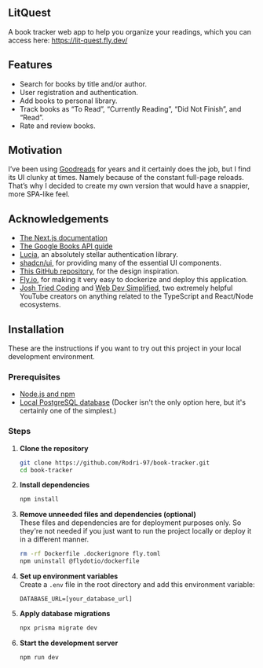 ## LitQuest

A book tracker web app to help you organize your readings, which you can access here: https://lit-quest.fly.dev/

## Features

- Search for books by title and/or author.
- User registration and authentication.
- Add books to personal library.
- Track books as “To Read”, “Currently Reading”, “Did Not Finish”, and “Read”.
- Rate and review books.

## Motivation

I’ve been using [Goodreads](https://www.goodreads.com/) for years and it certainly does the job, but I find its UI clunky at times. Namely because of the constant full-page reloads. That’s why I decided to create my own version that would have a snappier, more SPA-like feel.

## Acknowledgements

- [The Next.js documentation](https://nextjs.org/docs)
- [The Google Books API guide](https://developers.google.com/books/docs/v1/using)
- [Lucia](https://lucia-auth.com/), an absolutely stellar authentication library.
- [shadcn/ui](https://ui.shadcn.com/), for providing many of the essential UI components.
- [This GitHub repository](https://github.com/gottumukkalakiran/Book-Hub), for the design inspiration.
- [Fly.io](https://fly.io/docs/js/frameworks/nextjs/), for making it very easy to dockerize and deploy this application.
- [Josh Tried Coding](https://www.youtube.com/@joshtriedcoding) and [Web Dev Simplified](https://www.youtube.com/@WebDevSimplified), two extremely helpful YouTube creators on anything related to the TypeScript and React/Node ecosystems.

## Installation

These are the instructions if you want to try out this project in your local development environment.

### Prerequisites

- [Node.js and npm](https://docs.npmjs.com/downloading-and-installing-node-js-and-npm)
- [Local PostgreSQL database](https://www.docker.com/blog/how-to-use-the-postgres-docker-official-image/) (Docker isn't the only option here, but it's certainly one of the simplest.)

### Steps

1. **Clone the repository**

   ```sh
   git clone https://github.com/Rodri-97/book-tracker.git
   cd book-tracker
   ```

2. **Install dependencies**

   ```sh
   npm install
   ```

3. **Remove unneeded files and dependencies (optional)**\
   These files and dependencies are for deployment purposes only. So they're not needed if you just want to run the project locally or deploy it in a different manner.

   ```sh
   rm -rf Dockerfile .dockerignore fly.toml
   npm uninstall @flydotio/dockerfile
   ```

4. **Set up environment variables**\
   Create a `.env` file in the root directory and add this environment variable:

   ```plaintext
   DATABASE_URL=[your_database_url]
   ```

5. **Apply database migrations**

   ```sh
   npx prisma migrate dev
   ```

6. **Start the development server**
   ```sh
   npm run dev
   ```
